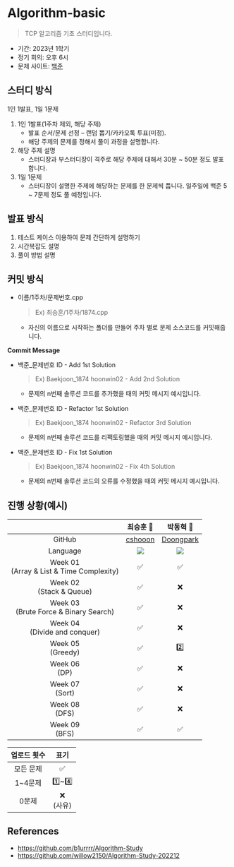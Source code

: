 # Algorithm-basic
> TCP 알고리즘 기초 스터디입니다. 
- 기간: 2023년 1학기
- 정기 회의: 오후 6시
- 문제 사이트: [백준](https://www.acmicpc.net/)
## 스터디 방식
1인 1발표, 1일 1문제 
1. 1인 1발표(1주차 제외, 해당 주제)
    * 발표 순서/문제 선정 – 랜덤 뽑기/카카오톡 투표(미정). 
    * 해당 주제의 문제를 정해서 풀이 과정을 설명합니다.  
2. 해당 주제 설명
    * 스터디장과 부스터디장이 격주로 해당 주제에 대해서 30분 ~ 50분 정도 발표합니다.
3. 1일 1문제
    * 스터디장이 설명한 주제에 해당하는 문제를 한 문제씩 풉니다. 일주일에 백준 5 ~ 7문제 정도 풀 예정입니다. 
## 발표 방식
1. 테스트 케이스 이용하여 문제 간단하게 설명하기
2. 시간복잡도 설명
3. 풀이 방법 설명

## 커밋 방식

- 이름/1주차/문제번호.cpp
  
  > Ex) 최승훈/1주차/1874.cpp
  
  - 자신의 이름으로 시작하는 폴더를 만들어 주차 별로 문제 소스코드를 커밋해줍니다.
  
 **Commit Message**
 
 - 백준_문제번호 ID - Add 1st Solution

   > Ex) Baekjoon_1874 hoonwin02 - Add 2nd Solution

   - 문제의 n번째 솔루션 코드를 추가했을 때의 커밋 메시지 예시입니다.
   
 - 백준_문제번호 ID - Refactor 1st Solution

   > Ex) Baekjoon_1874 hoonwin02 - Refactor 3rd Solution
   
   - 문제의 n번째 솔루션 코드를 리팩토링했을 때의 커밋 메시지 예시입니다.
   
- 백준_문제번호 ID - Fix 1st Solution

   > Ex) Baekjoon_1874 hoonwin02 - Fix 4th Solution
  
   - 문제의 n번째 솔루션 코드의 오류를 수정했을 때의 커밋 메시지 예시입니다.

## 진행 상황(예시)
|  | 최승훈 👑 | 박동혁 👑| 
| :---: | :---: | :---: |
| GitHub | [cshooon](https://github.com/cshooon) | [Doongpark](https://github.com/Doongpark) |
| Language | <img src="https://img.shields.io/badge/c++-00599C?style=for-the-badge&logo=c%2B%2B&logoColor=white"> | <img src="https://img.shields.io/badge/c++-00599C?style=for-the-badge&logo=c%2B%2B&logoColor=white"> |
| Week 01</br>(Array & List & Time Complexity) | ✅ | ✅ | 
| Week 02</br>(Stack & Queue) | ✅ | ❌ |
| Week 03</br>(Brute Force & Binary Search) | ✅ | ❌ | 
| Week 04</br>(Divide and conquer) | ✅ | ❌ | 
| Week 05</br>(Greedy) | ✅ | 2️⃣ | 
| Week 06</br>(DP) | ✅ | ❌ | 
| Week 07</br>(Sort) | ✅ | ❌ | 
| Week 08</br>(DFS) | ✅ | ❌ | 
| Week 09</br>(BFS) | ✅ | ✅ | 

| 업로드 횟수 | 표기 |
| :---: | :---: |
| 모든 문제 | ✅ |
| 1~4문제 | 1️⃣~4️⃣ |
| 0문제 | ❌ <br/>(사유) |

## References
* https://github.com/b1urrrr/Algorithm-Study
* https://github.com/willow2150/Algorithm-Study-202212
